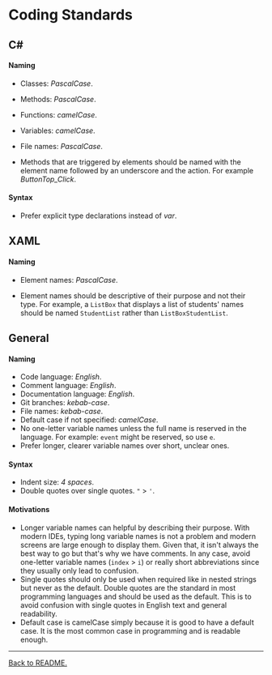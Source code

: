 # Coding Standards

## C#

#### Naming

-   Classes: _PascalCase_.
-   Methods: _PascalCase_.
-   Functions: _camelCase_.
-   Variables: _camelCase_.
-   File names: _PascalCase_.

-   Methods that are triggered by elements should be named with the element name followed by an underscore and the action. For example _ButtonTop_Click_.

#### Syntax

-   Prefer explicit type declarations instead of _var_.

## XAML

#### Naming

-   Element names: _PascalCase_.

-   Element names should be descriptive of their purpose and not their type. For example, a `ListBox` that displays a list of students' names should be named `StudentList` rather than `ListBoxStudentList`.

## General

#### Naming

-   Code language: _English_.
-   Comment language: _English_.
-   Documentation language: _English_.
-   Git branches: _kebab-case_.
-   File names: _kebab-case_.
-   Default case if not specified: _camelCase_.
-   No one-letter variable names unless the full name is reserved in the language. For example: `event` might be reserved, so use `e`.
-   Prefer longer, clearer variable names over short, unclear ones.

#### Syntax

-   Indent size: _4 spaces_.
-   Double quotes over single quotes. `"` > `'`.

#### Motivations

-   Longer variable names can helpful by describing their purpose. With modern IDEs, typing long variable names is not a problem and modern screens are large enough to display them. Given that, it isn't always the best way to go but that's why we have comments. In any case, avoid one-letter variable names (`index` > `i`) or really short abbreviations since they usually only lead to confusion.
-   Single quotes should only be used when required like in nested strings but never as the default. Double quotes are the standard in most programming languages and should be used as the default. This is to avoid confusion with single quotes in English text and general readability.
-   Default case is camelCase simply because it is good to have a default case. It is the most common case in programming and is readable enough.

---

[Back to README.](../README.md)
